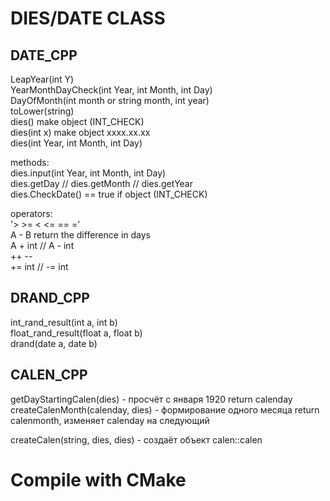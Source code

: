 # DIES/DATE CLASS  
  
## DATE_CPP  
  
LeapYear(int Y)  
YearMonthDayCheck(int Year, int Month, int Day)  
DayOfMonth(int month or string month, int year)  
toLower(string)  
dies() make object (INT_CHECK)  
dies(int x) make object xxxx.xx.xx  
dies(int Year, int Month, int Day)  
  
methods:  
    dies.input(int Year, int Month, int Day)  
    dies.getDay // dies.getMonth // dies.getYear  
    dies.CheckDate() == true if object (INT_CHECK)  
  
operators:  
    '> >= < <= == ='  
    A - B return the difference in days  
    A + int // A - int  
    ++ --  
    += int // -= int  
  
  
## DRAND_CPP  
  
int_rand_result(int a, int b)  
float_rand_result(float a, float b)  
drand(date a, date b)  
  
  
## CALEN_CPP  
  
getDayStartingCalen(dies) - просчёт с января 1920 return calenday  
createCalenMonth(calenday, dies) - формирование одного месяца return calenmonth, изменяет calenday на следующий  

createCalen(string, dies, dies) - создаёт объект calen::calen
  
# Compile with CMake  